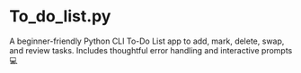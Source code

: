 # To_do_list.py
A beginner-friendly Python CLI To-Do List app to add, mark, delete, swap, and review tasks. Includes thoughtful error handling and interactive prompts💻
